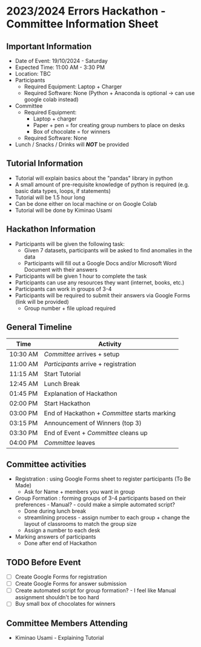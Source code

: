 # 2023/2024 Errors Hackathon - Committee Information Sheet

## Important Information

- Date of Event: 19/10/2024 - Saturday
- Expected Time: 11:00 AM - 3:30 PM
- Location: TBC
- Participants
  - Required Equipment: Laptop + Charger
  - Required Software: None (Python + Anaconda is optional -> can use google colab instead)
- Committee
  - Required Equipment:
    - Laptop + charger
    - Paper + pen = for creating group numbers to place on desks
    - Box of chocolate = for winners
  - Required Software: None
- Lunch / Snacks / Drinks will ***NOT*** be provided

## Tutorial Information

- Tutorial will explain basics about the "pandas" library in python
- A small amount of pre-requisite knowledge of python is required (e.g. basic data types, loops, if statements)
- Tutorial will be 1.5 hour long
- Can be done either on local machine or on Google Colab
- Tutorial will be done by Kiminao Usami

## Hackathon Information

- Participants will be given the following task:
  - Given 7 datasets, participants will be asked to find anomalies in the data
  - Participants will fill out a Google Docs and/or Microsoft Word Document with their answers
- Participants will be given 1 hour to complete the task
- Participants can use any resources they want (internet, books, etc.)
- Participants can work in groups of 3-4
- Participants will be required to submit their answers via Google Forms (link will be provided)
  - Group number + file upload required

## General Timeline

| Time | Activity |
| --- | --- |
| 10:30 AM | *Committee* arrives + setup |
| 11:00 AM | *Participants* arrive + registration |
| 11:15 AM | Start Tutorial |
| 12:45 AM | Lunch Break |
| 01:45 PM | Explanation of Hackathon |
| 02:00 PM | Start Hackathon |
| 03:00 PM | End of Hackathon + *Committee* starts marking|
| 03:15 PM | Announcement of Winners (top 3) |
| 03:30 PM | End of Event + *Committee* cleans up|
| 04:00 PM | *Committee* leaves|

## Committee activities

- Registration : using Google Forms sheet to register participants (To Be Made)
  - Ask for Name + members you want in group
- Group Formation : forming groups of 3-4 participants based on their preferences - Manual? - could make a simple automated script?
  - Done during lunch break
  - streamlining process - assign number to each group + change the layout of classrooms to match the group size
  - Assign a number to each desk
- Marking answers of participants
  - Done after end of Hackathon

## TODO Before Event

- [ ] Create Google Forms for registration
- [ ] Create Google Forms for answer submission
- [ ] Create automated script for group formation? - I feel like Manual assignment shouldn't be too hard
- [ ] Buy small box of chocolates for winners

## Committee Members Attending

- Kiminao Usami - Explaining Tutorial